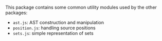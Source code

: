 This package contains some common utility modules used by the other packages:

* `ast.js`: AST construction and manipulation
* `position.js`: handling source positions
* `sets.js`: simple representation of sets
